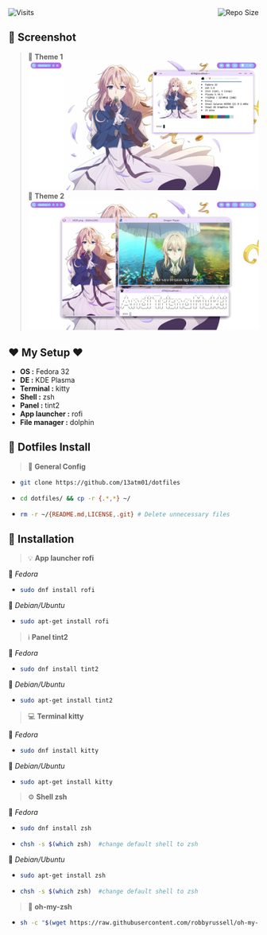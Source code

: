 <img alt="Visits" src="https://badges.pufler.dev/visits/13atm01/dotfiles?style=flat-square&label=&color=success&logo=GitHub&logoColor=white&labelColor=373e4d"/> 
<img alt="Repo Size" align="right" src="https://github-size-badge.herokuapp.com/13atm01/dotfiles.svg"/>

## :art: Screenshot

> :link: **Theme 1**  ![SS](/Other/Violet(1).png)
> :link: **Theme 2**  ![SS](/Other/Violet(2).png)

## :heart: My Setup :heart:

- **OS :** Fedora 32
- **DE :** KDE Plasma
- **Terminal :** kitty
- **Shell :** zsh
- **Panel :** tint2
- **App launcher :** rofi
- **File manager :** dolphin

## :wrench: Dotfiles Install

> :file_folder: **General Config**

- ```bash
  git clone https://github.com/13atm01/dotfiles
  ```

- ```bash
  cd dotfiles/ && cp -r {.*,*} ~/
  ```

- ```bash
  rm -r ~/{README.md,LICENSE,.git} # Delete unnecessary files
  ```
  
## :wrench: Installation

> :bulb: **App launcher rofi**

:penguin: *Fedora*

- ```bash
  sudo dnf install rofi
  ```

:penguin: *Debian/Ubuntu*

- ```bash
  sudo apt-get install rofi
  ```

> :information_source: **Panel tint2**

:penguin: *Fedora*

- ```bash
  sudo dnf install tint2
  ```

:penguin: *Debian/Ubuntu*

- ```bash
  sudo apt-get install tint2
  ```
  
> :computer: **Terminal kitty**

:penguin: *Fedora*

- ```bash
  sudo dnf install kitty
  ```

:penguin: *Debian/Ubuntu*

- ```bash
  sudo apt-get install kitty
  ```

> :gear: **Shell zsh**

:penguin: *Fedora*

- ```bash
  sudo dnf install zsh
  ```
- ```bash
  chsh -s $(which zsh)  #change default shell to zsh
  ```
  
:penguin: *Debian/Ubuntu*

- ```bash
  sudo apt-get install zsh
  ```
- ```bash
  chsh -s $(which zsh)  #change default shell to zsh
  ```

> :page_with_curl: **oh-my-zsh**

- ```bash
  sh -c "$(wget https://raw.githubusercontent.com/robbyrussell/oh-my-zsh/master/tools/install.sh -O -)"
  ```

